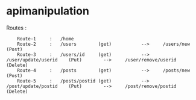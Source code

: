 # apimanipulation

Routes : 

        Route-1     :   /home
        Route-2     :   /users        (get)           -->     /users/new             (Post)
        Route-3     :   /users/id     (get)           -->     /user/update/userid    (Put)        -->     /user/remove/userid    (Delete)
        Route-4     :   /posts        (get)           -->     /posts/new             (Post)
        Route-5     :   /posts/postid (get)           -->     /post/update/postid    (Put)        -->     /post/remove/postid    (Delete)